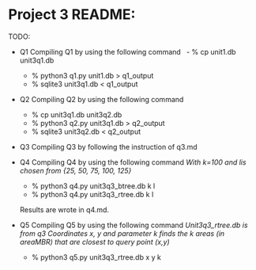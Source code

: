 # Project 3 README:

TODO: 
 * Q1
   Compiling Q1 by using the following command
   - % cp unit1.db unit3q1.db
   - % python3 q1.py unit1.db > q1_output
   - % sqlite3 unit3q1.db < q1_output 
 
 * Q2
   Compiling Q2 by using the following command  
   - % cp unit3q1.db unit3q2.db
   - % python3 q2.py unit3q1.db > q2_output
   - % sqlite3 unit3q2.db < q2_output

* Q3
   Compiling Q3 by following the instruction of q3.md
   
* Q4 
   Compiling Q4 by using the following command 
   *With k=100 and lis chosen from {25, 50, 75, 100, 125}*
   
   - % python3 q4.py unit3q3_btree.db k l
   - % python3 q4.py unit3q3_rtree.db k l
   
   Results are wrote in q4.md.
   
* Q5
   Compiling Q5 by using the following command
   *Unit3q3_rtree.db is from q3*
   *Coordinates x, y and parameter k finds the k areas (in areaMBR) that are closest to query point (x,y)*
   
   - % python3 q5.py unit3q3_rtree.db x y k
